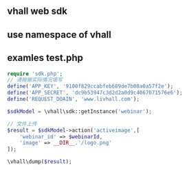 ## vhall web sdk 

## use namespace of vhall

## examles test.php

```php
require 'sdk.php';
// 请根据实际情况填写
define('APP_KEY', '9100f829ccabfeb689de7b08a0a57f2e');
define('APP_SECRET', 'dc9b53947c3d2d2a0d9c4067071576e6');
define('REQUEST_DOAIN', 'www.livhall.com');

$sdkModel = \vhall\sdk::getInstance('webinar');

// 文件上传
$result = $sdkModel->action('activeimage',[
    'webinar_id' => $webinarId,
    'image' => __DIR__.'/logo.png'
]);

\vhall\dump($result);
```